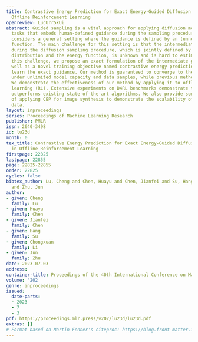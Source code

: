 ```yaml
---
title: Contrastive Energy Prediction for Exact Energy-Guided Diffusion Sampling in
  Offline Reinforcement Learning
openreview: LucUrr5kUi
abstract: Guided sampling is a vital approach for applying diffusion models in real-world
  tasks that embeds human-defined guidance during the sampling procedure. This paper
  considers a general setting where the guidance is defined by an (unnormalized) energy
  function. The main challenge for this setting is that the intermediate guidance
  during the diffusion sampling procedure, which is jointly defined by the sampling
  distribution and the energy function, is unknown and is hard to estimate. To address
  this challenge, we propose an exact formulation of the intermediate guidance as
  well as a novel training objective named contrastive energy prediction (CEP) to
  learn the exact guidance. Our method is guaranteed to converge to the exact guidance
  under unlimited model capacity and data samples, while previous methods can not.
  We demonstrate the effectiveness of our method by applying it to offline reinforcement
  learning (RL). Extensive experiments on D4RL benchmarks demonstrate that our method
  outperforms existing state-of-the-art algorithms. We also provide some examples
  of applying CEP for image synthesis to demonstrate the scalability of CEP on high-dimensional
  data.
layout: inproceedings
series: Proceedings of Machine Learning Research
publisher: PMLR
issn: 2640-3498
id: lu23d
month: 0
tex_title: Contrastive Energy Prediction for Exact Energy-Guided Diffusion Sampling
  in Offline Reinforcement Learning
firstpage: 22825
lastpage: 22855
page: 22825-22855
order: 22825
cycles: false
bibtex_author: Lu, Cheng and Chen, Huayu and Chen, Jianfei and Su, Hang and Li, Chongxuan
  and Zhu, Jun
author:
- given: Cheng
  family: Lu
- given: Huayu
  family: Chen
- given: Jianfei
  family: Chen
- given: Hang
  family: Su
- given: Chongxuan
  family: Li
- given: Jun
  family: Zhu
date: 2023-07-03
address: 
container-title: Proceedings of the 40th International Conference on Machine Learning
volume: '202'
genre: inproceedings
issued:
  date-parts:
  - 2023
  - 7
  - 3
pdf: https://proceedings.mlr.press/v202/lu23d/lu23d.pdf
extras: []
# Format based on Martin Fenner's citeproc: https://blog.front-matter.io/posts/citeproc-yaml-for-bibliographies/
---
```

